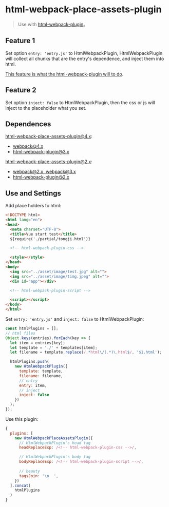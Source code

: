 # html-webpack-place-assets-plugin

> Use with [html-webpack-plugin](https://github.com/jantimon/html-webpack-plugin)。

## Feature 1

 Set option `entry: 'entry.js'` to HtmlWebpackPlugin, HtmlWebpackPlugin will collect all chunks that are the entry's dependence, and inject them into html. 
 
 [This feature is what the html-webpack-plugin will to do](https://github.com/jantimon/html-webpack-plugin/issues/968#issuecomment-398058663).

 ## Feature 2

 Set option `inject: false` to HtmlWebpackPlugin, then the css or js will inject to the placeholder what you set.

## Dependences

html-webpack-place-assets-plugin@4.x:

- [webpack@4.x](https://webpack.js.org/)
- [html-webpack-plugin@3.x](https://github.com/jantimon/html-webpack-plugin)

html-webpack-place-assets-plugin@2.x:

- [webpack@2.x, webpack@3.x](https://webpack.js.org/)
- [html-webpack-plugin@2.x](https://github.com/jantimon/html-webpack-plugin)

## Use and Settings

Add place holders to html:

```html
<!DOCTYPE html>
<html lang="en">
<head>
  <meta charset="UTF-8">
  <title>Vue start test</title>
  ${require('./partial/tongji.html')}

  <!-- html-webpack-plugin-css -->

  <style></style>
</head>
<body>
  <img src="../asset/image/test.jpg" alt="">
  <img src="../asset/image/timg.jpeg" alt="">
  <div id="app"></div>

  <!-- html-webpack-plugin-script -->

  <script></script>
</body>
</html>
```

Set `entry: 'entry.js'` and `inject: false` to HtmlWebpackPlugin:

```js
const htmlPlugins = [];
// html files
Object.keys(entries).forEach(key => {
  let item = entries[key];
  let template = './' + templates[item];
  let filename = template.replace(/.*html\/(.*)\.html$/, '$1.html');

  htmlPlugins.push(
    new HtmlWebpackPlugin({
      template: template,
      filename: filename,
      // entry
      entry: item,
      // inject
      inject: false
    })
  );
});

```

Use this plugin:

```js
{
  plugins: [
    new HtmlWebpackPlaceAssetsPlugin({
      // HtmlWebpackPlugin's head tag
      headReplaceExp: /<!-- html-webpack-plugin-css -->/,

      // HtmlWebpackPlugin's body tag
      bodyReplaceExp: /<!-- html-webpack-plugin-script -->/,
      
      // beauty
      tagsJoin: '\n  ',
    })
  ].concat(
    htmlPlugins
  )
}
```